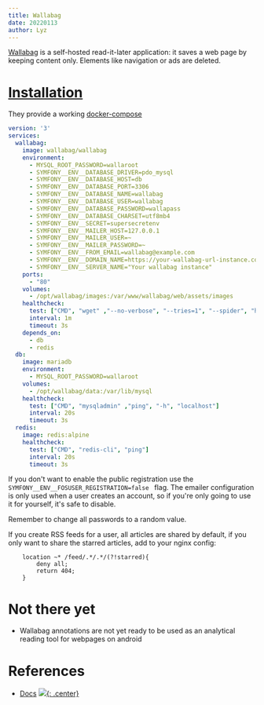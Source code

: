 ```yaml
---
title: Wallabag
date: 20220113
author: Lyz
---
```


[Wallabag](https://doc.wallabag.org) is a self-hosted read-it-later application:
it saves a web page by keeping content only. Elements like navigation or ads are
deleted.

# [Installation](https://github.com/wallabag/docker)

They provide a working
[docker-compose](https://github.com/wallabag/docker#docker-compose)

```yaml
version: '3'
services:
  wallabag:
    image: wallabag/wallabag
    environment:
      - MYSQL_ROOT_PASSWORD=wallaroot
      - SYMFONY__ENV__DATABASE_DRIVER=pdo_mysql
      - SYMFONY__ENV__DATABASE_HOST=db
      - SYMFONY__ENV__DATABASE_PORT=3306
      - SYMFONY__ENV__DATABASE_NAME=wallabag
      - SYMFONY__ENV__DATABASE_USER=wallabag
      - SYMFONY__ENV__DATABASE_PASSWORD=wallapass
      - SYMFONY__ENV__DATABASE_CHARSET=utf8mb4
      - SYMFONY__ENV__SECRET=supersecretenv
      - SYMFONY__ENV__MAILER_HOST=127.0.0.1
      - SYMFONY__ENV__MAILER_USER=~
      - SYMFONY__ENV__MAILER_PASSWORD=~
      - SYMFONY__ENV__FROM_EMAIL=wallabag@example.com
      - SYMFONY__ENV__DOMAIN_NAME=https://your-wallabag-url-instance.com
      - SYMFONY__ENV__SERVER_NAME="Your wallabag instance"
    ports:
      - "80"
    volumes:
      - /opt/wallabag/images:/var/www/wallabag/web/assets/images
    healthcheck:
      test: ["CMD", "wget" ,"--no-verbose", "--tries=1", "--spider", "http://localhost"]
      interval: 1m
      timeout: 3s
    depends_on:
      - db
      - redis
  db:
    image: mariadb
    environment:
      - MYSQL_ROOT_PASSWORD=wallaroot
    volumes:
      - /opt/wallabag/data:/var/lib/mysql
    healthcheck:
      test: ["CMD", "mysqladmin" ,"ping", "-h", "localhost"]
      interval: 20s
      timeout: 3s
  redis:
    image: redis:alpine
    healthcheck:
      test: ["CMD", "redis-cli", "ping"]
      interval: 20s
      timeout: 3s
```

If you don't want to enable the public registration use the `SYMFONY__ENV__FOSUSER_REGISTRATION=false
` flag. The emailer configuration is only used when a user creates an account,
so if you're only going to use it for yourself, it's safe to disable.

Remember to change all passwords to a random value.

If you create RSS feeds for a user, all articles are shared by default, if you
only want to share the starred articles, add to your nginx config:

```
    location ~* /feed/.*/.*/(?!starred){
        deny all;
        return 404;
    }
```

# Not there yet

- Wallabag annotations are not yet ready to be used as an analytical reading tool for webpages on android

# References

* [Docs](https://doc.wallabag.org)
[![](not-by-ai.svg){: .center}](https://notbyai.fyi)
